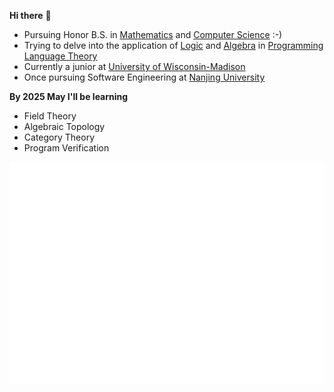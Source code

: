 <b>Hi there</b> 👋    
- Pursuing Honor B.S. in <ins>Mathematics</ins> and <ins>Computer Science</ins> :-)       
- Trying to delve into the application of <ins>Logic</ins> and <ins>Algebra</ins> in <ins>Programming Language Theory</ins>       
- Currently a junior at <ins>University of Wisconsin-Madison</ins>      
- Once pursuing Software Engineering at <ins>Nanjing University</ins>    

  

<b>By 2025 May I'll be learning</b>       
- Field Theory
- Algebraic Topology
- Category Theory
- Program Verification

<div>
  <img src="./github-metrics.svg" alt="github metrics">
</div>
